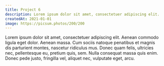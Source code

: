```yaml
---
title: Project 6
description: Lorem ipsum dolor sit amet, consectetuer adipiscing elit. Aenean commodo ligula eget dolor.
createdAt: 2021-01-01
image: https://picsum.photos/200/200
---
```

Lorem ipsum dolor sit amet, consectetuer adipiscing elit. Aenean commodo ligula eget dolor. Aenean massa. Cum sociis natoque penatibus et magnis dis parturient montes, nascetur ridiculus mus. Donec quam felis, ultricies nec, pellentesque eu, pretium quis, sem. Nulla consequat massa quis enim. Donec pede justo, fringilla vel, aliquet nec, vulputate eget, arcu.
